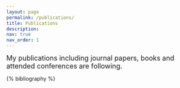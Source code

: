 ```yaml
---
layout: page
permalink: /publications/
title: Publications
description:
nav: true
nav_order: 1
---
```


<font size=4>My publications including journal papers, books and attended conferences are following.</font>

<!-- _pages/publications.md -->
<div class="publications">

{% bibliography %}

</div>
